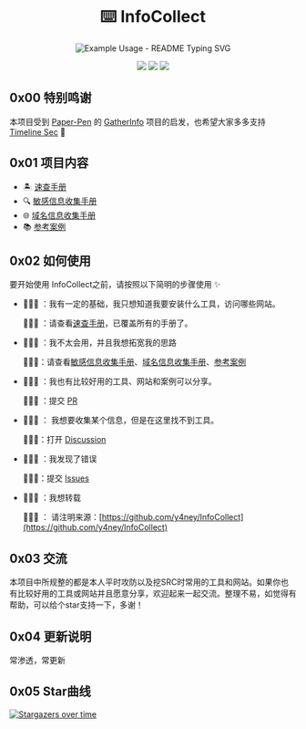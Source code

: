 <p align="center">
  <h1 align="center">⌨️ InfoCollect</h1>
</p>

<p align="center">
  <img src="https://readme-typing-svg.demolab.com/?lines=知己知彼，百战百胜&font=Fira%20Code&center=true&width=380&height=50&duration=4000&pause=1000" alt="Example Usage - README Typing SVG">
</p>

<p align="center">
 <img src="https://img.shields.io/github/issues/y4ney/InfoCollect" />
 <img src="https://img.shields.io/github/forks/y4ney/InfoCollect" />
 <img src="https://img.shields.io/github/stars/y4ney/InfoCollect" />
</p>


## 0x00 特别鸣谢

本项目受到 [Paper-Pen](https://github.com/Paper-Pen) 的 [GatherInfo](https://github.com/Paper-Pen/GatherInfo) 项目的启发，也希望大家多多支持 [Timeline Sec](https://github.com/TimelineSec) 💖

## 0x01 项目内容

- 🏝 [速查手册](./速查手册.md)
- 🔍 [敏感信息收集手册](./敏感信息收集手册.md)
- 🌐 [域名信息收集手册](./域名信息收集手册.md)
- 📚 [参考案例](./参考案例.md)

## 0x02 如何使用

要开始使用 InfoCollect之前，请按照以下简明的步骤使用 ✨

- 🙋🏻‍♀️ ：我有一定的基础，我只想知道我要安装什么工具，访问哪些网站。

    💁🏻‍♀️ ：请查看[速查手册](./速查手册.md)，已覆盖所有的手册了。

- 🙋🏻‍♀️ ：我不太会用，并且我想拓宽我的思路

    💁🏻‍♀️：请查看[敏感信息收集手册](./敏感信息收集手册.md)、[域名信息收集手册](./域名信息收集手册.md)、[参考案例](./参考案例.md)

- 🙋🏻‍♀️ ：我也有比较好用的工具、网站和案例可以分享。

    💁🏻‍♀️ ：提交 [PR](https://github.com/y4ney/InfoCollect/pulls)

- 🙋🏻‍♀️ ： 我想要收集某个信息，但是在这里找不到工具。

    💁🏻‍♀️：打开 [Discussion](https://github.com/y4ney/InfoCollect/discussions)

- 🙋🏻‍♀️ ：我发现了错误

    💁🏻‍♀️：提交 [Issues](https://github.com/y4ney/InfoCollect/issues)

- 🙋🏻‍♀️ ：我想转载

    💁🏻‍♀️ ： 请注明来源：[https://github.com/y4ney/InfoCollect](https://github.com/y4ney/InfoCollect)

## 0x03 交流

本项目中所规整的都是本人平时攻防以及挖SRC时常用的工具和网站。如果你也有比较好用的工具或网站并且愿意分享，欢迎起来一起交流。整理不易，如觉得有帮助，可以给个star支持一下，多谢！

## 0x04 更新说明

常渗透，常更新

## 0x05 Star曲线

[![Stargazers over time](https://starchart.cc/y4ney/InfoCollect.svg?variant=adaptive)](https://starchart.cc/y4ney/InfoCollect)
